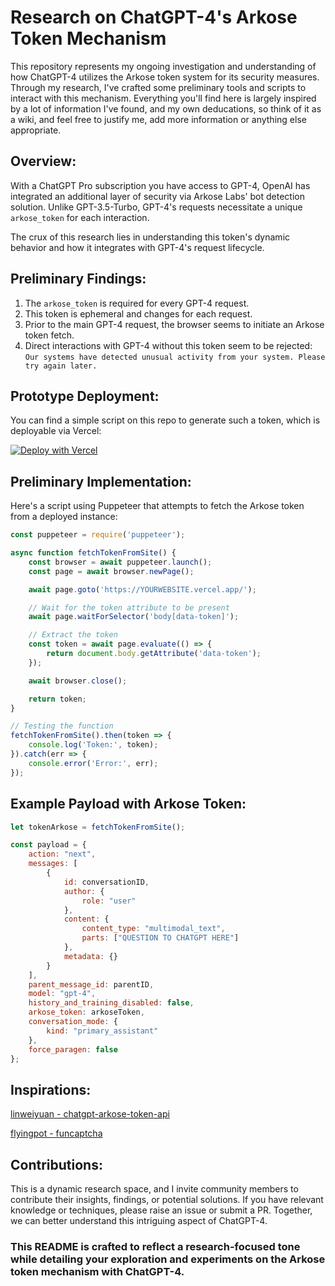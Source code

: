 # Research on ChatGPT-4's Arkose Token Mechanism

This repository represents my ongoing investigation and understanding of how ChatGPT-4 utilizes the Arkose token system for its security measures. Through my research, I've crafted some preliminary tools and scripts to interact with this mechanism.
Everything you'll find here is largely inspired by a lot of information I've found, and my own deducations, so think of it as a wiki, and feel free to justify me, add more information or anything else appropriate.

## Overview:

With a ChatGPT Pro subscription you have access to GPT-4, OpenAI has integrated an additional layer of security via Arkose Labs' bot detection solution. 
Unlike GPT-3.5-Turbo, GPT-4's requests necessitate a unique `arkose_token` for each interaction.

The crux of this research lies in understanding this token's dynamic behavior and how it integrates with GPT-4's request lifecycle.

## Preliminary Findings:

1. The `arkose_token` is required for every GPT-4 request.
2. This token is ephemeral and changes for each request.
3. Prior to the main GPT-4 request, the browser seems to initiate an Arkose token fetch.
4. Direct interactions with GPT-4 without this token seem to be rejected:
`Our systems have detected unusual activity from your system. Please try again later.`

## Prototype Deployment:

You can find a simple script on this repo to generate such a token, which is deployable via Vercel:

[![Deploy with Vercel](https://vercel.com/button)](https://vercel.com/new/clone?repository-url=https%3A%2F%2Fgithub.com%2FLawOff%2Farkose-token-api)

## Preliminary Implementation:

Here's a script using Puppeteer that attempts to fetch the Arkose token from a deployed instance:

```javascript
const puppeteer = require('puppeteer');

async function fetchTokenFromSite() {
    const browser = await puppeteer.launch();
    const page = await browser.newPage();

    await page.goto('https://YOURWEBSITE.vercel.app/');

    // Wait for the token attribute to be present
    await page.waitForSelector('body[data-token]');

    // Extract the token
    const token = await page.evaluate(() => {
        return document.body.getAttribute('data-token');
    });

    await browser.close();

    return token;
}

// Testing the function
fetchTokenFromSite().then(token => {
    console.log('Token:', token);
}).catch(err => {
    console.error('Error:', err);
});
```

## Example Payload with Arkose Token:
```javascript
let tokenArkose = fetchTokenFromSite();
```
```javascript
const payload = {
    action: "next",
    messages: [
        {
            id: conversationID,
            author: {
                role: "user"
            },
            content: {
                content_type: "multimodal_text",
                parts: ["QUESTION TO CHATGPT HERE"]
            },
            metadata: {}
        }
    ],
    parent_message_id: parentID,
    model: "gpt-4",
    history_and_training_disabled: false,
    arkose_token: arkoseToken,
    conversation_mode: {
        kind: "primary_assistant"
    },
    force_paragen: false
};
```


## Inspirations:
[linweiyuan - chatgpt-arkose-token-api](https://github.com/linweiyuan/chatgpt-arkose-token-api)

[flyingpot - funcaptcha](https://github.com/flyingpot/funcaptcha)

## Contributions:
This is a dynamic research space, and I invite community members to contribute their insights, findings, or potential solutions.
If you have relevant knowledge or techniques, please raise an issue or submit a PR. Together, we can better understand this intriguing aspect of ChatGPT-4.

### This README is crafted to reflect a research-focused tone while detailing your exploration and experiments on the Arkose token mechanism with ChatGPT-4.
